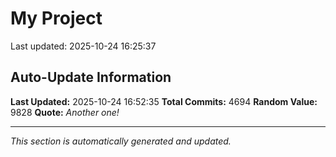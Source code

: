# My Project


Last updated: 2025-10-24 16:25:37





























































































































































































































































































































































































































































































































































































































































































































































































































































































































































































































































































































































































































































































































































































































































































































































































































































































































































































































































































































































































































































































































































































































































































































































































































































































































































































































































































































































































































































































































































































































































































































































































































































































































































































































































































































































































































































































































































































































































































































































































































































































































































































































































































































































































































































































































































































































































































































































































































































































































































































































































































































































































































































































## Auto-Update Information

**Last Updated:** 2025-10-24 16:52:35
**Total Commits:** 4694
**Random Value:** 9828
**Quote:** _Another one!_

---
_This section is automatically generated and updated._